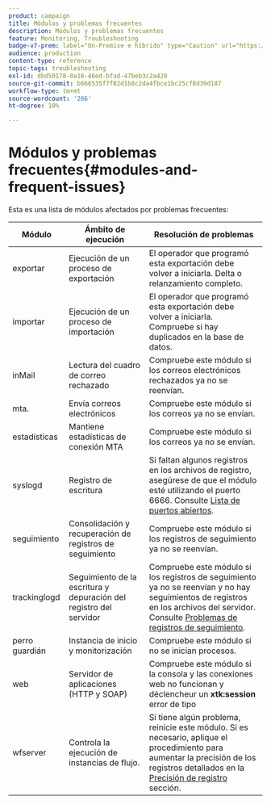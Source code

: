 ```yaml
---
product: campaign
title: Módulos y problemas frecuentes
description: Módulos y problemas frecuentes
feature: Monitoring, Troubleshooting
badge-v7-prem: label="On-Premise e híbrido" type="Caution" url="https://experienceleague.adobe.com/docs/campaign-classic/using/installing-campaign-classic/architecture-and-hosting-models/hosting-models-lp/hosting-models.html?lang=es" tooltip="Se aplica solo a implementaciones On-premise e híbridas"
audience: production
content-type: reference
topic-tags: troubleshooting
exl-id: dbd50178-0a16-46ed-bfad-47beb3c2a420
source-git-commit: b666535f7f82d1b8c2da4fbce1bc25cf8d39d187
workflow-type: tm+mt
source-wordcount: '266'
ht-degree: 10%

---
```


# Módulos y problemas frecuentes{#modules-and-frequent-issues}



Esta es una lista de módulos afectados por problemas frecuentes:

<table> 
 <thead> 
  <tr> 
   <th> Módulo </th> 
   <th> Ámbito de ejecución </th> 
   <th> Resolución de problemas </th> 
  </tr> 
 </thead> 
 <tbody> 
  <tr> 
   <td> exportar </td> 
   <td> Ejecución de un proceso de exportación<br /> </td> 
   <td> El operador que programó esta exportación debe volver a iniciarla. Delta o relanzamiento completo.<br /> </td> 
  </tr> 
  <tr> 
   <td> importar </td> 
   <td> Ejecución de un proceso de importación<br /> </td> 
   <td> El operador que programó esta exportación debe volver a iniciarla. Compruebe si hay duplicados en la base de datos.<br /> </td> 
  </tr> 
  <tr> 
   <td> inMail </td> 
   <td> Lectura del cuadro de correo rechazado<br /> </td> 
   <td> Compruebe este módulo si los correos electrónicos rechazados ya no se reenvían.<br /> </td> 
  </tr> 
  <tr> 
   <td> mta. </td> 
   <td> Envía correos electrónicos<br /> </td> 
   <td> Compruebe este módulo si los correos ya no se envían.<br /> </td> 
  </tr> 
  <tr> 
   <td> estadísticas </td> 
   <td> Mantiene estadísticas de conexión MTA<br /> </td> 
   <td> Compruebe este módulo si los correos ya no se envían.<br /> </td> 
  </tr> 
  <tr> 
   <td> syslogd </td> 
   <td> Registro de escritura<br /> </td> 
   <td> Si faltan algunos registros en los archivos de registro, asegúrese de que el módulo esté utilizando el puerto 6666. Consulte <a href="../../production/using/general-architecture.md#list-of-open-ports" target="_blank">Lista de puertos abiertos</a>.<br /> </td> 
  </tr> 
  <tr> 
   <td> seguimiento </td> 
   <td> Consolidación y recuperación de registros de seguimiento<br /> </td> 
   <td> Compruebe este módulo si los registros de seguimiento ya no se reenvían.<br /> </td> 
  </tr> 
  <tr> 
   <td> trackinglogd </td> 
   <td> Seguimiento de la escritura y depuración del registro del servidor<br /> </td> 
   <td> Compruebe este módulo si los registros de seguimiento ya no se reenvían y no hay seguimientos de registros en los archivos del servidor. Consulte <a href="../../production/using/tracking-logs-issues.md" target="_blank">Problemas de registros de seguimiento</a>.<br /> </td> 
  </tr> 
  <tr> 
   <td> perro guardián </td> 
   <td> Instancia de inicio y monitorización<br /> </td> 
   <td> Compruebe este módulo si no se inician procesos.<br /> </td> 
  </tr> 
  <tr> 
   <td> web </td> 
   <td> Servidor de aplicaciones (HTTP y SOAP)<br /> </td> 
   <td> Compruebe este módulo si la consola y las conexiones web no funcionan y déclencheur un <strong>xtk:session</strong> error de tipo<br /> </td> 
  </tr> 
  <tr> 
   <td> wfserver </td> 
   <td> Controla la ejecución de instancias de flujo.<br /> </td> 
   <td> Si tiene algún problema, reinicie este módulo. Si es necesario, aplique el procedimiento para aumentar la precisión de los registros detallados en la <a href="../../production/using/log-precision.md" target="_blank">Precisión de registro</a> sección.<br /> </td> 
  </tr> 
 </tbody> 
</table>
